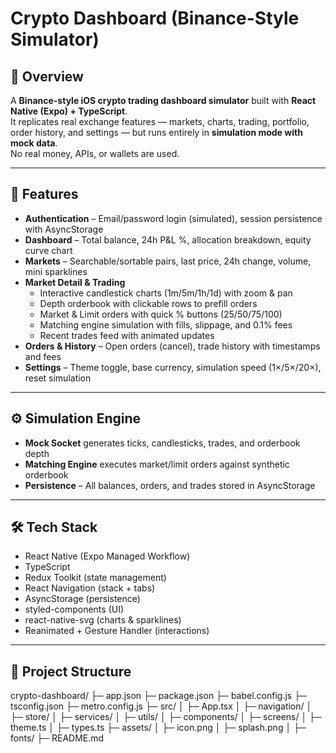 # Crypto Dashboard (Binance-Style Simulator)

## 📌 Overview
A **Binance-style iOS crypto trading dashboard simulator** built with **React Native (Expo) + TypeScript**.  
It replicates real exchange features — markets, charts, trading, portfolio, order history, and settings — but runs entirely in **simulation mode with mock data**.  
No real money, APIs, or wallets are used.

---

## 🚀 Features
- **Authentication** – Email/password login (simulated), session persistence with AsyncStorage  
- **Dashboard** – Total balance, 24h P&L %, allocation breakdown, equity curve chart  
- **Markets** – Searchable/sortable pairs, last price, 24h change, volume, mini sparklines  
- **Market Detail & Trading**  
  - Interactive candlestick charts (1m/5m/1h/1d) with zoom & pan  
  - Depth orderbook with clickable rows to prefill orders  
  - Market & Limit orders with quick % buttons (25/50/75/100)  
  - Matching engine simulation with fills, slippage, and 0.1% fees  
  - Recent trades feed with animated updates  
- **Orders & History** – Open orders (cancel), trade history with timestamps and fees  
- **Settings** – Theme toggle, base currency, simulation speed (1×/5×/20×), reset simulation  

---

## ⚙️ Simulation Engine
- **Mock Socket** generates ticks, candlesticks, trades, and orderbook depth  
- **Matching Engine** executes market/limit orders against synthetic orderbook  
- **Persistence** – All balances, orders, and trades stored in AsyncStorage  

---

## 🛠️ Tech Stack
- React Native (Expo Managed Workflow)  
- TypeScript  
- Redux Toolkit (state management)  
- React Navigation (stack + tabs)  
- AsyncStorage (persistence)  
- styled-components (UI)  
- react-native-svg (charts & sparklines)  
- Reanimated + Gesture Handler (interactions)  

---

## 📂 Project Structure
crypto-dashboard/
├─ app.json
├─ package.json
├─ babel.config.js
├─ tsconfig.json
├─ metro.config.js
├─ src/
│ ├─ App.tsx
│ ├─ navigation/
│ ├─ store/
│ ├─ services/
│ ├─ utils/
│ ├─ components/
│ ├─ screens/
│ ├─ theme.ts
│ ├─ types.ts
├─ assets/
│ ├─ icon.png
│ ├─ splash.png
│ ├─ fonts/
├─ README.md
